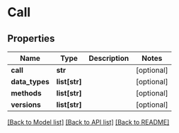 # Call

## Properties
Name | Type | Description | Notes
------------ | ------------- | ------------- | -------------
**call** | **str** |  | [optional] 
**data_types** | **list[str]** |  | [optional] 
**methods** | **list[str]** |  | [optional] 
**versions** | **list[str]** |  | [optional] 

[[Back to Model list]](../README.md#documentation-for-models) [[Back to API list]](../README.md#documentation-for-api-endpoints) [[Back to README]](../README.md)



